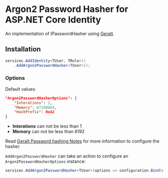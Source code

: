 ﻿# Argon2 Password Hasher for ASP.NET Core Identity

An implementation of IPasswordHasher<TUser> using [Geralt](https://www.geralt.xyz/).

## Installation

```csharp
services.AddIdentity<TUser, TRole>()
    .AddArgon2PasswordHasher<TUser>();
```

### Options

Default values:

``` json
"Argon2PasswordHasherOptions": {
    "Interations": 2,
    "Memory": 67108864,
    "HashPrefix": 0xA2
}
```

- **Interations** can not be less than 1
- **Memory** can not be less than 8192

Read [Geralt Password hashing Notes](https://www.geralt.xyz/password-hashing#notes) for more information to configure the hasher.

`AddArgon2PasswordHasher` can take an action to configure an `Argon2PasswordHasherOptions` instance:

```cs
services.AddArgon2PasswordHasher<TUser>(options => configuration.Bind(options));
```

